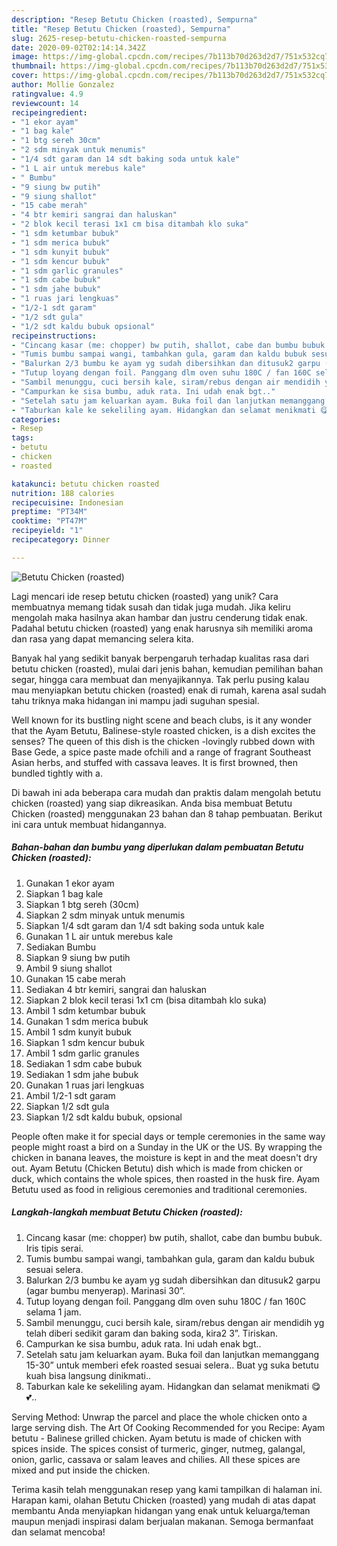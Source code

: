 ```yaml
---
description: "Resep Betutu Chicken (roasted), Sempurna"
title: "Resep Betutu Chicken (roasted), Sempurna"
slug: 2625-resep-betutu-chicken-roasted-sempurna
date: 2020-09-02T02:14:14.342Z
image: https://img-global.cpcdn.com/recipes/7b113b70d263d2d7/751x532cq70/betutu-chicken-roasted-foto-resep-utama.jpg
thumbnail: https://img-global.cpcdn.com/recipes/7b113b70d263d2d7/751x532cq70/betutu-chicken-roasted-foto-resep-utama.jpg
cover: https://img-global.cpcdn.com/recipes/7b113b70d263d2d7/751x532cq70/betutu-chicken-roasted-foto-resep-utama.jpg
author: Mollie Gonzalez
ratingvalue: 4.9
reviewcount: 14
recipeingredient:
- "1 ekor ayam"
- "1 bag kale"
- "1 btg sereh 30cm"
- "2 sdm minyak untuk menumis"
- "1/4 sdt garam dan 14 sdt baking soda untuk kale"
- "1 L air untuk merebus kale"
- " Bumbu"
- "9 siung bw putih"
- "9 siung shallot"
- "15 cabe merah"
- "4 btr kemiri sangrai dan haluskan"
- "2 blok kecil terasi 1x1 cm bisa ditambah klo suka"
- "1 sdm ketumbar bubuk"
- "1 sdm merica bubuk"
- "1 sdm kunyit bubuk"
- "1 sdm kencur bubuk"
- "1 sdm garlic granules"
- "1 sdm cabe bubuk"
- "1 sdm jahe bubuk"
- "1 ruas jari lengkuas"
- "1/2-1 sdt garam"
- "1/2 sdt gula"
- "1/2 sdt kaldu bubuk opsional"
recipeinstructions:
- "Cincang kasar (me: chopper) bw putih, shallot, cabe dan bumbu bubuk. Iris tipis serai."
- "Tumis bumbu sampai wangi, tambahkan gula, garam dan kaldu bubuk sesuai selera."
- "Balurkan 2/3 bumbu ke ayam yg sudah dibersihkan dan ditusuk2 garpu (agar bumbu menyerap). Marinasi 30”."
- "Tutup loyang dengan foil. Panggang dlm oven suhu 180C / fan 160C selama 1 jam."
- "Sambil menunggu, cuci bersih kale, siram/rebus dengan air mendidih yg telah diberi sedikit garam dan baking soda, kira2 3”. Tiriskan."
- "Campurkan ke sisa bumbu, aduk rata. Ini udah enak bgt.."
- "Setelah satu jam keluarkan ayam. Buka foil dan lanjutkan memanggang 15-30” untuk memberi efek roasted sesuai selera.. Buat yg suka betutu kuah bisa langsung dinikmati.."
- "Taburkan kale ke sekeliling ayam. Hidangkan dan selamat menikmati 😋💕.."
categories:
- Resep
tags:
- betutu
- chicken
- roasted

katakunci: betutu chicken roasted 
nutrition: 188 calories
recipecuisine: Indonesian
preptime: "PT34M"
cooktime: "PT47M"
recipeyield: "1"
recipecategory: Dinner

---
```



![Betutu Chicken (roasted)](https://img-global.cpcdn.com/recipes/7b113b70d263d2d7/751x532cq70/betutu-chicken-roasted-foto-resep-utama.jpg)

Lagi mencari ide resep betutu chicken (roasted) yang unik? Cara membuatnya memang tidak susah dan tidak juga mudah. Jika keliru mengolah maka hasilnya akan hambar dan justru cenderung tidak enak. Padahal betutu chicken (roasted) yang enak harusnya sih memiliki aroma dan rasa yang dapat memancing selera kita.

Banyak hal yang sedikit banyak berpengaruh terhadap kualitas rasa dari betutu chicken (roasted), mulai dari jenis bahan, kemudian pemilihan bahan segar, hingga cara membuat dan menyajikannya. Tak perlu pusing kalau mau menyiapkan betutu chicken (roasted) enak di rumah, karena asal sudah tahu triknya maka hidangan ini mampu jadi suguhan spesial.

Well known for its bustling night scene and beach clubs, is it any wonder that the Ayam Betutu, Balinese-style roasted chicken, is a dish excites the senses? The queen of this dish is the chicken -lovingly rubbed down with Base Gede, a spice paste made ofchili and a range of fragrant Southeast Asian herbs, and stuffed with cassava leaves. It is first browned, then bundled tightly with a.


Di bawah ini ada beberapa cara mudah dan praktis dalam mengolah betutu chicken (roasted) yang siap dikreasikan. Anda bisa membuat Betutu Chicken (roasted) menggunakan 23 bahan dan 8 tahap pembuatan. Berikut ini cara untuk membuat hidangannya.

<!--inarticleads1-->

##### Bahan-bahan dan bumbu yang diperlukan dalam pembuatan Betutu Chicken (roasted):

1. Gunakan 1 ekor ayam
1. Siapkan 1 bag kale
1. Siapkan 1 btg sereh (30cm)
1. Siapkan 2 sdm minyak untuk menumis
1. Siapkan 1/4 sdt garam dan 1/4 sdt baking soda untuk kale
1. Gunakan 1 L air untuk merebus kale
1. Sediakan  Bumbu
1. Siapkan 9 siung bw putih
1. Ambil 9 siung shallot
1. Gunakan 15 cabe merah
1. Sediakan 4 btr kemiri, sangrai dan haluskan
1. Siapkan 2 blok kecil terasi 1x1 cm (bisa ditambah klo suka)
1. Ambil 1 sdm ketumbar bubuk
1. Gunakan 1 sdm merica bubuk
1. Ambil 1 sdm kunyit bubuk
1. Siapkan 1 sdm kencur bubuk
1. Ambil 1 sdm garlic granules
1. Sediakan 1 sdm cabe bubuk
1. Sediakan 1 sdm jahe bubuk
1. Gunakan 1 ruas jari lengkuas
1. Ambil 1/2-1 sdt garam
1. Siapkan 1/2 sdt gula
1. Siapkan 1/2 sdt kaldu bubuk, opsional


People often make it for special days or temple ceremonies in the same way people might roast a bird on a Sunday in the UK or the US. By wrapping the chicken in banana leaves, the moisture is kept in and the meat doesn&#39;t dry out. Ayam Betutu (Chicken Betutu) dish which is made from chicken or duck, which contains the whole spices, then roasted in the husk fire. Ayam Betutu used as food in religious ceremonies and traditional ceremonies. 

<!--inarticleads2-->

##### Langkah-langkah membuat Betutu Chicken (roasted):

1. Cincang kasar (me: chopper) bw putih, shallot, cabe dan bumbu bubuk. Iris tipis serai.
1. Tumis bumbu sampai wangi, tambahkan gula, garam dan kaldu bubuk sesuai selera.
1. Balurkan 2/3 bumbu ke ayam yg sudah dibersihkan dan ditusuk2 garpu (agar bumbu menyerap). Marinasi 30”.
1. Tutup loyang dengan foil. Panggang dlm oven suhu 180C / fan 160C selama 1 jam.
1. Sambil menunggu, cuci bersih kale, siram/rebus dengan air mendidih yg telah diberi sedikit garam dan baking soda, kira2 3”. Tiriskan.
1. Campurkan ke sisa bumbu, aduk rata. Ini udah enak bgt..
1. Setelah satu jam keluarkan ayam. Buka foil dan lanjutkan memanggang 15-30” untuk memberi efek roasted sesuai selera.. Buat yg suka betutu kuah bisa langsung dinikmati..
1. Taburkan kale ke sekeliling ayam. Hidangkan dan selamat menikmati 😋💕..


Serving Method: Unwrap the parcel and place the whole chicken onto a large serving dish. The Art Of Cooking Recommended for you Recipe: Ayam betutu - Balinese grilled chicken. Ayam betutu is made of chicken with spices inside. The spices consist of turmeric, ginger, nutmeg, galangal, onion, garlic, cassava or salam leaves and chilies. All these spices are mixed and put inside the chicken. 

Terima kasih telah menggunakan resep yang kami tampilkan di halaman ini. Harapan kami, olahan Betutu Chicken (roasted) yang mudah di atas dapat membantu Anda menyiapkan hidangan yang enak untuk keluarga/teman maupun menjadi inspirasi dalam berjualan makanan. Semoga bermanfaat dan selamat mencoba!
